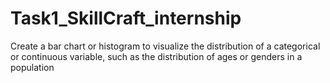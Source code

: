 # Task1_SkillCraft_internship
Create a bar chart or histogram to visualize the distribution of a categorical or continuous variable, such as the distribution of ages or genders in a population
